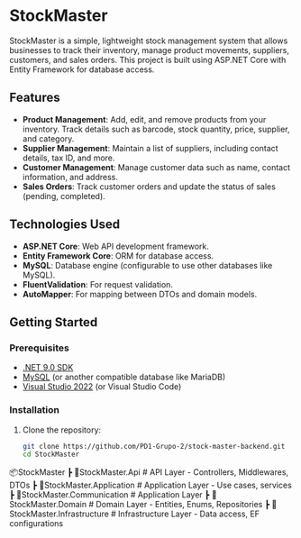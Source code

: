 # StockMaster

StockMaster is a simple, lightweight stock management system that allows businesses to track their inventory, manage product movements, suppliers, customers, and sales orders. This project is built using ASP.NET Core with Entity Framework for database access.

## Features

- **Product Management**: Add, edit, and remove products from your inventory. Track details such as barcode, stock quantity, price, supplier, and category.
- **Supplier Management**: Maintain a list of suppliers, including contact details, tax ID, and more.
- **Customer Management**: Manage customer data such as name, contact information, and address.
- **Sales Orders**: Track customer orders and update the status of sales (pending, completed).

## Technologies Used

- **ASP.NET Core**: Web API development framework.
- **Entity Framework Core**: ORM for database access.
- **MySQL**: Database engine (configurable to use other databases like MySQL).
- **FluentValidation**: For request validation.
- **AutoMapper**: For mapping between DTOs and domain models.

## Getting Started

### Prerequisites

- [.NET 9.0 SDK](https://dotnet.microsoft.com/download/dotnet/7.0)
- [MySQL](https://dev.mysql.com/downloads/mysql/) (or another compatible database like MariaDB)
- [Visual Studio 2022](https://visualstudio.microsoft.com/) (or Visual Studio Code)

### Installation

1. Clone the repository:

   ```bash
   git clone https://github.com/PD1-Grupo-2/stock-master-backend.git
   cd StockMaster

📦StockMaster
 ┣ 📂StockMaster.Api            # API Layer - Controllers, Middlewares, DTOs
  ┣ 📂StockMaster.Application    # Application Layer - Use cases, services
 ┣ 📂StockMaster.Communication    # Application Layer
 ┣ 📂StockMaster.Domain         # Domain Layer - Entities, Enums, Repositories
 ┣ 📂StockMaster.Infrastructure # Infrastructure Layer - Data access, EF configurations
